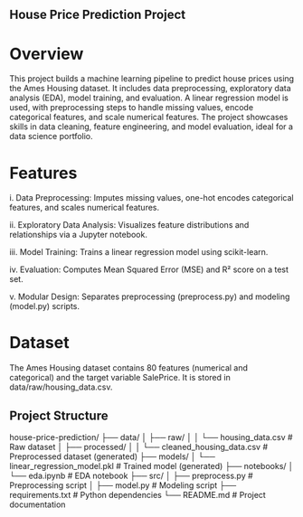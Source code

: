 ## House Price Prediction Project
# Overview
This project builds a machine learning pipeline to predict house prices using the Ames Housing dataset. It includes data preprocessing, exploratory data analysis (EDA), model training, and evaluation. A linear regression model is used, with preprocessing steps to handle missing values, encode categorical features, and scale numerical features. The project showcases skills in data cleaning, feature engineering, and model evaluation, ideal for a data science portfolio.

# Features
i. Data Preprocessing: Imputes missing values, one-hot encodes categorical features, and scales numerical features.

ii. Exploratory Data Analysis: Visualizes feature distributions and relationships via a Jupyter notebook.

iii. Model Training: Trains a linear regression model using scikit-learn.

iv. Evaluation: Computes Mean Squared Error (MSE) and R² score on a test set.

v. Modular Design: Separates preprocessing (preprocess.py) and modeling (model.py) scripts.

# Dataset
The Ames Housing dataset contains 80 features (numerical and categorical) and the target variable SalePrice. It is stored in data/raw/housing_data.csv.

## Project Structure

house-price-prediction/
├── data/
│   ├── raw/
│   │   └── housing_data.csv    # Raw dataset
│   ├── processed/
│   │   └── cleaned_housing_data.csv    # Preprocessed dataset (generated)
├── models/
│   └── linear_regression_model.pkl    # Trained model (generated)
├── notebooks/
│   └── eda.ipynb                    # EDA notebook
├── src/
│   ├── preprocess.py                # Preprocessing script
│   ├── model.py                     # Modeling script
├── requirements.txt                 # Python dependencies
└── README.md                        # Project documentation


## 